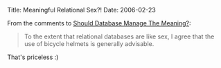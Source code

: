 Title: Meaningful Relational Sex?!
Date: 2006-02-23

From the comments to [Should Database Manage The
Meaning?](http://lesscode.org/2005/09/29/should-database-manage-the-meaning/#comment-523):

> To the extent that relational databases are like sex, I agree that the use of bicycle
> helmets is generally advisable.

That's priceless :)